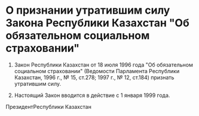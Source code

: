 # О признании утратившим силу Закона Республики Казахстан "Об обязательном социальном страховании"

1. Закон Республики Казахстан от 18 июля 1996 года "Об обязательном социальном страховании" (Ведомости Парламента Республики Казахстан, 1996 г., № 15, ст.278; 1997 г., № 12, ст.184) признать утратившим силу.

2. Настоящий Закон вводится в действие с 1 января 1999 года.

ПрезидентРеспублики Казахстан

